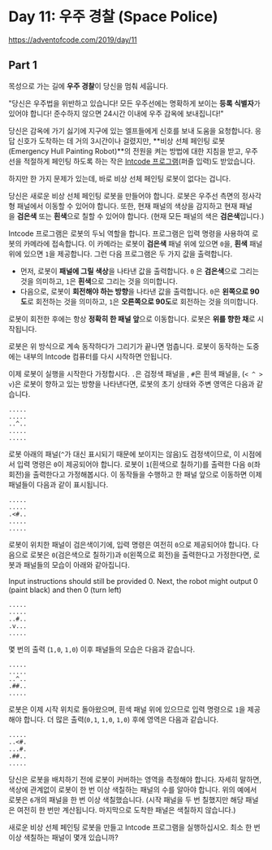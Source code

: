 # Day 11: 우주 경찰 (Space Police)
<https://adventofcode.com/2019/day/11>

## Part 1
목성으로 가는 길에 **우주 경찰**이 당신을 멈춰 세웁니다.

"당신은 우주법을 위반하고 있습니다! 모든 우주선에는 명확하게 보이는 **등록 식별자**가 있어야 합니다! 준수하지 않으면 24시간 이내에 우주 감옥에 보내집니다!"

당신은 감옥에 가기 싫기에 지구에 있는 엘프들에게 신호를 보내 도움을 요청합니다. 응답 신호가 도착하는 데 거의 3시간이나 걸렸지만, **비상 선체 페인팅 로봇(Emergency Hull Painting Robot)**의 전원을 켜는 방법에 대한 지침을 받고, 우주선을 적절하게 페인팅 하도록 하는 작은 [Intcode 프로그램](../day9)(퍼즐 입력)도 받았습니다.

하지만 한 가지 문제가 있는데, 바로 비상 선체 페인팅 로봇이 없다는 겁니다.

당신은 새로운 비상 선체 페인팅 로봇을 만들어야 합니다. 로봇은 우주선 측면의 정사각형 패널에서 이동할 수 있어야 합니다. 또한, 현재 패널의 색상을 감지하고 현재 패널을 **검은색** 또는 **흰색**으로 칠할 수 있어야 합니다. (현재 모든 패널의 색은 **검은색**입니다.)

Intcode 프로그램은 로봇의 두뇌 역할을 합니다. 프로그램은 입력 명령을 사용하여 로봇의 카메라에 접속합니다. 이 카메라는 로봇이 **검은색** 패널 위에 있으면 `0`을, **흰색** 패널 위에 있으면 `1`을 제공합니다. 그런 다음 프로그램은 두 가지 값을 출력합니다.

- 먼저, 로봇이 **패널에 그릴 색상**을 나타낸 값을 출력합니다. `0` 은 **검은색**으로 그리는 것을 의미하고, `1`은 **흰색**으로 그리는 것을 의미합니다.
- 다음으로, 로봇이 **회전해야 하는 방향**을 나타낸 값을 출력합니다. `0`은 **왼쪽으로 90도**로 회전하는 것을 의미하고, `1`은 **오른쪽으로 90도**로 회전하는 것을 의미합니다.

로봇이 회전한 후에는 항상 **정확히 한 패널 앞**으로 이동합니다. 로봇은 **위를 향한 채**로 시작됩니다.

로봇은 위 방식으로 계속 동작하다가 그리기가 끝나면 멈춥니다. 로봇이 동작하는 도중에는 내부의 Intcode 컴퓨터를 다시 시작하면 안됩니다.

이제 로봇이 실행을 시작한다 가정합시다. `.`은 검정색 패널을 , `#`은 흰색 패널을, (`< ^ > v`)은 로봇이 향하고 있는 방향을 나타낸다면, 로봇의 초기 상태와 주변 영역은 다음과 같습니다.

``` text
.....
.....
..^..
.....
.....
```

로봇 아래의 패널(`^`가 대신 표시되기 때문에 보이지는 않음)도 검정색이므로, 이 시점에서 입력 명령은 `0`이 제공되어야 합니다. 로봇이 `1`(흰색으로 칠하기)를 출력한 다음 `0`(좌회전)을 출력한다고 가정해봅시다. 이 동작들을 수행하고 한 패널 앞으로 이동하면 이제 패널들이 다음과 같이 표시됩니다.

``` text
.....
.....
.<#..
.....
.....
```

로봇이 위치한 패널이 검은색이기에, 입력 명령은 여전히 `0`으로 제공되어야 합니다. 다음으로 로봇은 `0`(검은색으로 칠하기)과 `0`(왼쪽으로 회전)을 출력한다고 가정한다면, 로봇과 패널들의 모습이 아래와 같아집니다.

Input instructions should still be provided 0. Next, the robot might output 0 (paint black) and then 0 (turn left)

``` text
.....
.....
..#..
.v...
.....
```

몇 번의 출력 (`1,0`, `1,0`) 이후 패널들의 모습은 다음과 같습니다.

``` text
.....
.....
..^..
.##..
.....
```

로봇은 이제 시작 위치로 돌아왔으며, 흰색 패널 위에 있으므로 입력 명령으로 `1`을 제공해야 합니다. 더 많은 출력(`0,1`, `1,0`, `1,0`) 후에 영역은 다음과 같습니다.

``` text
.....
..<#.
...#.
.##..
.....
```

당신은 로봇을 배치하기 전에 로봇이 커버하는 영역을 측정해야 합니다. 자세히 말하면, 색상에 관계없이 로봇이 한 번 이상 색칠하는 패널의 수를 알아야 합니다. 위의 예에서 로봇은 `6`개의 패널을 한 번 이상 색칠했습니다. (시작 패널을 두 번 칠했지만 해당 패널은 여전히 한 번만 계산됩니다. 마지막으로 도착한 패널은 색칠하지 않습니다.)

새로운 비상 선체 페인팅 로봇을 만들고 Intcode 프로그램을 실행하십시오. 최소 한 번 이상 색칠하는 패널이 몇개 있습니까?